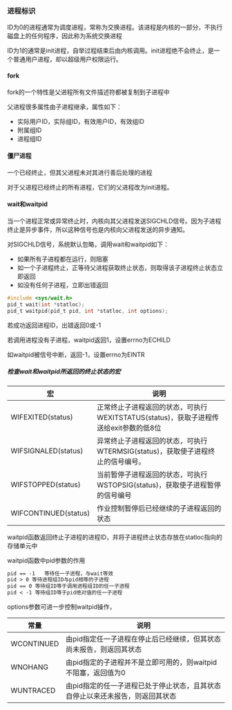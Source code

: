 ### 进程标识

ID为0的进程通常为调度进程，常称为交换进程。该进程是内核的一部分，不执行磁盘上的任何程序，因此称为系统交换进程

ID为1的通常是init进程，自举过程结束后由内核调用。init进程绝不会终止，是一个普通用户进程，却以超级用户权限运行。

#### fork

fork的一个特性是父进程所有文件描述符都被复制到子进程中

父进程很多属性由子进程继承，属性如下：

* 实际用户ID，实际组ID，有效用户ID，有效组ID
* 附属组ID
* 进程组ID

#### 僵尸进程

一个已经终止，但其父进程未对其进行善后处理的进程

对于父进程已经终止的所有进程，它们的父进程改为init进程。

#### wait和waitpid

当一个进程正常或异常终止时，内核向其父进程发送SIGCHLD信号。因为子进程终止是异步事件，所以这种信号也是内核向父进程发送的异步通知。

对SIGCHLD信号，系统默认忽略，调用wait和waitpid如下：

* 如果所有子进程都在运行，则阻塞
* 如一个子进程终止，正等待父进程获取终止状态，则取得该子进程终止状态立即返回
* 如没有任何子进程，立即出错返回

```C
#include <sys/wait.h>
pid_t wait(int *statloc);
pid_t waitpid(pid_t pid, int *statloc, int options);
```

若成功返回进程ID，出错返回0或-1

若调用进程没有子进程，waitpid返回1，设置errno为ECHILD

如waitpid被信号中断，返回-1，设置errno为EINTR

##### 检查wait和waitpid所返回的终止状态的宏

| 宏                   | 说明                                                         |
| -------------------- | ------------------------------------------------------------ |
| WIFEXITED(status)    | 正常终止子进程返回的状态，可执行WEXITSTATUS(status)，获取子进程传送给exit参数的低8位 |
| WIFSIGNALED(status)  | 异常终止子进程返回的状态，可执行WTERMSIG(status)，获取使子进程终止的信号编号。 |
| WIFSTOPPED(status)   | 当前暂停子进程返回的状态，可执行WSTOPSIG(status)，获取使子进程暂停的信号编号 |
| WIFCONTINUED(status) | 作业控制暂停后已经继续的子进程返回的状态                     |

waitpid函数返回终止子进程的进程ID，并将子进程终止状态存放在statloc指向的存储单元中

waitpid函数中pid参数的作用

```txt
pid == -1 	等待任一子进程，与wait等效
pid > 0 等待进程组ID与pid相等的子进程
pid == 0 等待组ID等于调用进程组ID的任一子进程
pid < -1 等待组ID等于pid绝对值的任一子进程
```

options参数可进一步控制waitpid操作，

| 常量       | 说明                                                         |
| ---------- | ------------------------------------------------------------ |
| WCONTINUED | 由pid指定任一子进程在停止后已经继续，但其状态尚未报告，则返回其状态 |
| WNOHANG    | 由pid指定的子进程并不是立即可用的，则waitpid不阻塞，返回值为0 |
| WUNTRACED  | 由pid指定的任一子进程已处于停止状态，且其状态自停止以来还未报告，则返回其状态 |



















































